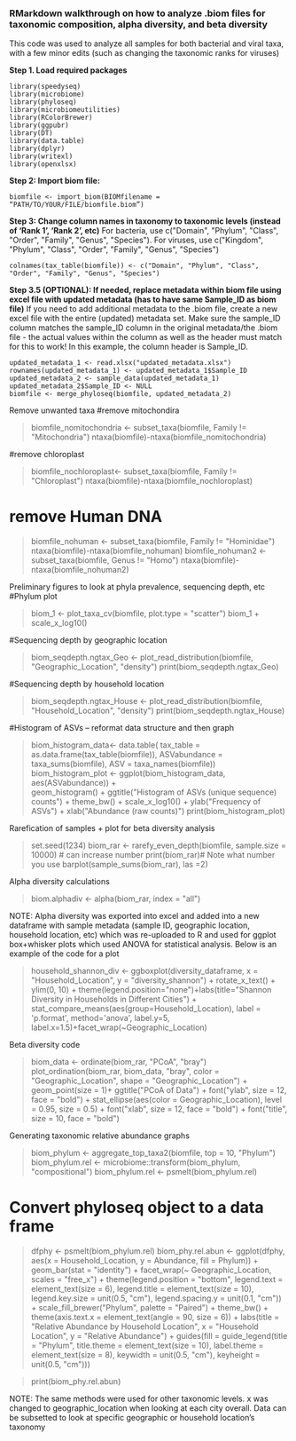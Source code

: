 ### RMarkdown walkthrough on how to analyze .biom files for taxonomic composition, alpha diversity, and beta diversity

This code was used to analyze all samples for both bacterial and viral taxa, with a few minor edits (such as changing the taxonomic ranks for viruses)

**Step 1. Load required packages**
```
library(speedyseq)
library(microbiome) 
library(phyloseq) 
library(microbiomeutilities) 
library(RColorBrewer)
library(ggpubr)
library(DT)
library(data.table)
library(dplyr)
library(writexl)
library(openxlsx)
```

**Step 2: Import biom file:**
```
biomfile <- import_biom(BIOMfilename = “PATH/TO/YOUR/FILE/biomfile.biom”)
```

**Step 3: Change column names in taxonomy to taxonomic levels (instead of ‘Rank 1’, ‘Rank 2’, etc)**
For bacteria, use c("Domain", "Phylum", "Class", "Order", "Family", "Genus", "Species"). For viruses, use c("Kingdom", "Phylum", "Class", "Order", "Family", "Genus", "Species")

```
colnames(tax_table(biomfile)) <- c("Domain", "Phylum", "Class", "Order", "Family", "Genus", "Species")
```

**Step 3.5 (OPTIONAL): If needed, replace metadata within biom file using excel file with updated metadata (has to have same Sample_ID as biom file)**
If you need to add additional metadata to the .biom file, create a new excel file with the entire (updated) metadata set. Make sure the sample_ID column matches the sample_ID column in the original metadata/the .biom file - the actual values within the column as well as the header must match for this to work! In this example, the column header is Sample_ID.

```
updated_metadata_1 <- read.xlsx("updated_metadata.xlsx")
rownames(updated_metadata_1) <- updated_metadata_1$Sample_ID
updated_metadata_2 <- sample_data(updated_metadata_1)
updated_metadata_2$Sample_ID <- NULL
biomfile <- merge_phyloseq(biomfile, updated_metadata_2)
```

Remove unwanted taxa
#remove mitochondira
>biomfile_nomitochondria <- subset_taxa(biomfile, Family != "Mitochondria")
>ntaxa(biomfile)-ntaxa(biomfile_nomitochondria)

#remove chloroplast
>biomfile_nochloroplast<- subset_taxa(biomfile, Family != "Chloroplast")
>ntaxa(biomfile)-ntaxa(biomfile_nochloroplast)

# remove Human DNA
>biomfile_nohuman <- subset_taxa(biomfile, Family != "Hominidae")
>ntaxa(biomfile)-ntaxa(biomfile_nohuman)
>biomfile_nohuman2 <- subset_taxa(biomfile, Genus != "Homo")
>ntaxa(biomfile)-ntaxa(biomfile_nohuman2)


Preliminary figures to look at phyla prevalence, sequencing depth, etc
#Phylum plot
>biom_1 <- plot_taxa_cv(biomfile, plot.type = "scatter")
>biom_1 + scale_x_log10()

#Sequencing depth by geographic location
>biom_seqdepth.ngtax_Geo <- plot_read_distribution(biomfile, "Geographic_Location", "density")
>print(biom_seqdepth.ngtax_Geo)

#Sequencing depth by household location
>biom_seqdepth.ngtax_House <- plot_read_distribution(biomfile, "Household_Location", "density")
>print(biom_seqdepth.ngtax_House)

#Histogram of ASVs – reformat data structure and then graph
>biom_histogram_data<- data.table(
  	tax_table = as.data.frame(tax_table(biomfile)),
  	ASVabundance = taxa_sums(biomfile),
  	ASV = taxa_names(biomfile))
>biom_histogram_plot <- ggplot(biom_histogram_data, aes(ASVabundance)) +  
geom_histogram() + ggtitle("Histogram of ASVs (unique sequence) counts") + theme_bw() + scale_x_log10() + ylab("Frequency of ASVs") + xlab("Abundance (raw counts)")
>print(biom_histogram_plot)

Rarefication of samples + plot for beta diversity analysis 
>set.seed(1234)
>biom_rar <- rarefy_even_depth(biomfile, sample.size = 10000) # can increase number
>print(biom_rar)# Note what number you use
>barplot(sample_sums(biom_rar), las =2)

Alpha diversity calculations
>biom.alphadiv <- alpha(biom_rar, index = "all")

NOTE: Alpha diversity was exported into excel and added into a new dataframe with sample metadata (sample ID, geographic location, household location, etc) which was re-uploaded to R and used for ggplot box+whisker plots which used ANOVA for statistical analysis. Below is an example of the code for a plot

>household_shannon_div <- ggboxplot(diversity_dataframe, x = "Household_Location", 
y = "diversity_shannon") + rotate_x_text() + ylim(0, 10) +  theme(legend.position="none")+labs(title="Shannon Diversity in Households in Different Cities") + stat_compare_means(aes(group=Household_Location), label = 
'p.format', method='anova', label.y=5, label.x=1.5)+facet_wrap(~Geographic_Location)

Beta diversity code
>biom_data <- ordinate(biom_rar, "PCoA", "bray")
>plot_ordination(biom_rar, biom_data, "bray", color = "Geographic_Location", 
shape = "Geographic_Location") + geom_point(size = 1)+ ggtitle("PCoA of Data") + font("ylab", size = 12, face = "bold") + 
stat_ellipse(aes(color = Geographic_Location), level = 0.95, size = 0.5) + 
font("xlab", size = 12, face = "bold") + font("title", size = 10, face = "bold")

Generating taxonomic relative abundance graphs
>biom_phylum <- aggregate_top_taxa2(biomfile, top = 10, "Phylum") 
>biom_phylum.rel <- microbiome::transform(biom_phylum, "compositional")
>biom_phylum.rel <- psmelt(biom_phylum.rel)

# Convert phyloseq object to a data frame
>dfphy <- psmelt(biom_phylum.rel)
>biom_phy.rel.abun <- ggplot(dfphy, aes(x = Household_Location, y = Abundance, 
fill = Phylum)) +
geom_bar(stat = "identity") +
 	facet_wrap(~ Geographic_Location, scales = "free_x") +
theme(legend.position = "bottom", legend.text = element_text(size = 6), 
legend.title = element_text(size = 10), legend.key.size = unit(0.5, "cm"), 
legend.spacing.y = unit(0.1, "cm")) +
 	scale_fill_brewer("Phylum", palette = "Paired") + 
 	theme_bw() + 
  	theme(axis.text.x = element_text(angle = 90, size = 6)) + 
labs(title = "Relative Abundance by Household Location", x = "Household Location",
y = "Relative Abundance") + guides(fill = guide_legend(title = "Phylum", 
title.theme = element_text(size = 10), label.theme = element_text(size = 8), 
keywidth = unit(0.5, "cm"), keyheight = unit(0.5, "cm")))

>print(biom_phy.rel.abun)

NOTE: The same methods were used for other taxonomic levels. x was changed to geographic_location when looking at each city overall. Data can be subsetted to look at specific geographic or household location’s taxonomy
